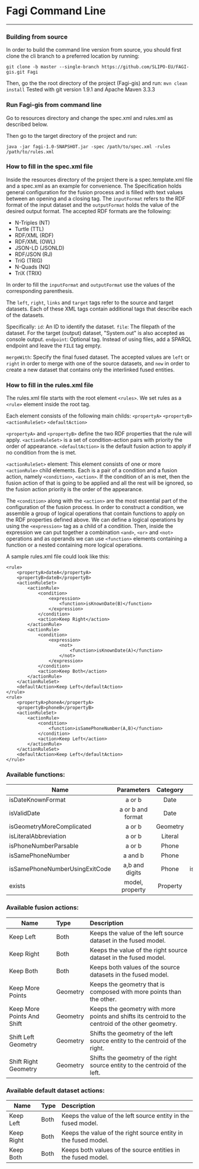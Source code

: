 # Fagi Command Line 
___
### Building from source
In order to build the command line version from source, you should first clone the cli branch to a preferred location by running:

`git clone -b master --single-branch https://github.com/SLIPO-EU/FAGI-gis.git Fagi`

Then, go the the root directory of the project (Fagi-gis) and run:
`mvn clean install`
Tested with git version 1.9.1 and Apache Maven 3.3.3

### Run Fagi-gis from command line
Go to resources directory and change the spec.xml and rules.xml as described below.

Then go to the target directory of the project and run:

`java -jar fagi-1.0-SNAPSHOT.jar -spec /path/to/spec.xml -rules /path/to/rules.xml`

### How to fill in the spec.xml file
Inside the resources directory of the project there is a spec.template.xml file and a spec.xml as an example for convenience. The Specification holds general configuration for the fusion process and is filled with text values between an opening and a closing tag. 
The `inputFormat` refers to the RDF format of the input dataset and the `outputFormat` holds the value of the desired output format. The accepted RDF formats are the following:

* N-Triples (NT)
* Turtle (TTL)
* RDF/XML (RDF)
* RDF/XML (OWL)
* JSON-LD (JSONLD)
* RDF/JSON (RJ)
* TriG (TRIG)
* N-Quads (NQ)
* TriX (TRIX)

In order to fill the `inputFormat` and `outputFormat` use the values of the corresponding parenthesis.

The `left`, `right`, `links` and `target` tags refer to the source and target datasets. Each of these XML tags contain additional tags that describe each of the datasets.

Specifically:
`id`: An ID to identify the dataset.
`file`: The filepath of the dataset. For the target (output) dataset, "System.out" is also accepted as console output.
`endpoint`: Optional tag. Instead of using files, add a SPARQL endpoint and leave the `FILE` tag empty.

`mergeWith`: Specify the final fused dataset. The accepted values are `left` or `right` in order to merge with one of the source datasets, and `new` in order to create a new dataset that contains only the interlinked fused entities. 

### How to fill in the rules.xml file

The rules.xml file starts with the root element `<rules>`.
We set rules as a `<rule>` element inside the root tag. 

Each <rule> element consists of the following main childs:
`<propertyA>`
`<propertyB>`
`<actionRuleSet>`
`<defaultAction>`

`<propertyA>` and `<propertyB>` define the two RDF properties that the rule will apply.
`<actionRuleSet>` is a set of condition-action pairs with priority the order of appearance.
`<defaultAction>` is the default fusion action to apply if no condition from the <actionRuleSet> is met.

`<actionRuleSet>` element:
This element consists of one or more `<actionRule>` child elements. 
Each <actionRule> is a pair of a condition and a fusion action, namely `<condition>`, `<action>`.
If the condition of an <actionRule> is met, then the fusion action of that <actionRule> is going to be applied and all the rest will be ignored, so the fusion action priority is the order of the <actionRule> appearance. 

The `<condition>` along with the `<action>` are the most essential part of the configuration of the fusion process. 
In order to construct a condition, we assemble a group of logical operations that contain functions to apply on the RDF properties defined above.
We can define a logical operations by using the `<expression>` tag as a child of a condition. 
Then, inside the expression we can put together a combination `<and>`, `<or>` and `<not>` operations and as operands we can use `<function>` elements containing a function or a nested <expression> containing more logical operations.

A sample rules.xml file could look like this: 

<rules>

	<rule>
		<propertyA>dateA</propertyA>
		<propertyB>dateB</propertyB>
		<actionRuleSet>
			<actionRule>
				<condition>
					<expression>
						<function>isKnownDate(B)</function>
					</expression>
				</condition>
				<action>Keep Right</action>
			</actionRule>			
			<actionRule>
				<condition>
					<expression>
						<not>
							<function>isKnownDate(A)</function>
						</not>
					</expression>
				</condition>
				<action>Keep Both</action>
			</actionRule>		
		</actionRuleSet>
		<defaultAction>Keep Left</defaultAction>
	</rule>
	<rule>
		<propertyA>phoneA</propertyA>
		<propertyB>phoneB</propertyB>
		<actionRuleSet>
			<actionRule>
				<condition>
					<function>isSamePhoneNumber(A,B)</function>
				</condition>
				<action>Keep Left</action>
			</actionRule>		
		</actionRuleSet>
		<defaultAction>Keep Left</defaultAction>
	</rule>	
	
</rules>

### Available functions:
| Name        | Parameters     | Category  | Example
| ------------- |:-------------:| :-----:|:-----:|
| isDateKnownFormat      | a or b | Date | isDateKnowFormat(a)
| isValidDate      | a or b and format | Date | isValidDate(a, DD/MM/YYYY)
| isGeometryMoreComplicated | a or b |  Geometry | isGeometryMoreComplicated(b)
| isLiteralAbbreviation | a or b | Literal | isLiteralAbbreviation(b) 
| isPhoneNumberParsable | a or b | Phone | isPhoneNumberParsable(a) 
| isSamePhoneNumber | a and b | Phone | isSamePhoneNumber(a,b)  
| isSamePhoneNumberUsingExitCode | a,b and digits | Phone | isSamePhoneNumberUsingExitCode(a,b,0030)  
| exists | model, property | Property | exists(a,http&#58;//www.w3.org/2000/01/rdf-schema#label)  


### Available fusion actions:
| Name        | Type | Description
| ------------- |:-------------|:------|
| Keep Left | Both | Keeps the value of the left source dataset in the fused model.
| Keep Right | Both | Keeps the value of the right source dataset in the fused model.
| Keep Both | Both | Keeps both values of the source datasets in the fused model.
| Keep More Points | Geometry | Keeps the geometry that is composed with more points than the other.
| Keep More Points And Shift | Geometry | Keeps the geometry with more points and shifts its centroid to the centroid of the other geometry.
| Shift Left Geometry | Geometry | Shifts the geometry of the left source entity to the centroid of the right.
| Shift Right Geometry | Geometry | Shifts the geometry of the right source entity to the centroid of the left.

### Available default dataset actions:
| Name        | Type | Description
| ------------- |:-------------|:------|
| Keep Left | Both | Keeps the value of the left source entity in the fused model.
| Keep Right | Both | Keeps the value of the right source entity in the fused model.
| Keep Both | Both | Keeps both values of the source entities in the fused model.

